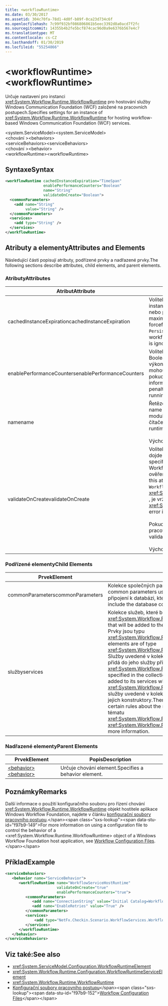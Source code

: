 ```yaml
---
title: <workflowRuntime>
ms.date: 03/30/2017
ms.assetid: 304c70fa-78d1-4d0f-b89f-0ca23d734c6f
ms.openlocfilehash: 7c99f932bf086806861b5eec3392d8a0acd7f2fc
ms.sourcegitcommit: 14355b4b2fe5bcf874cac96d0a9e6376b567e4c7
ms.translationtype: MT
ms.contentlocale: cs-CZ
ms.lasthandoff: 01/30/2019
ms.locfileid: "55254866"
---
```

# <a name="workflowruntime"></a><span data-ttu-id="f97b9-101">\<workflowRuntime></span><span class="sxs-lookup"><span data-stu-id="f97b9-101">\<workflowRuntime></span></span>
<span data-ttu-id="f97b9-102">Určuje nastavení pro instanci <xref:System.Workflow.Runtime.WorkflowRuntime> pro hostování služby Windows Communication Foundation (WCF) založené na pracovních postupech.</span><span class="sxs-lookup"><span data-stu-id="f97b9-102">Specifies settings for an instance of <xref:System.Workflow.Runtime.WorkflowRuntime> for hosting workflow-based Windows Communication Foundation (WCF) services.</span></span>  
  
 <span data-ttu-id="f97b9-103">\<system.ServiceModel></span><span class="sxs-lookup"><span data-stu-id="f97b9-103">\<system.ServiceModel></span></span>  
<span data-ttu-id="f97b9-104">\<chování ></span><span class="sxs-lookup"><span data-stu-id="f97b9-104">\<behaviors></span></span>  
<span data-ttu-id="f97b9-105">\<serviceBehaviors></span><span class="sxs-lookup"><span data-stu-id="f97b9-105">\<serviceBehaviors></span></span>  
<span data-ttu-id="f97b9-106">\<chování ></span><span class="sxs-lookup"><span data-stu-id="f97b9-106">\<behavior></span></span>  
<span data-ttu-id="f97b9-107">\<workflowRuntime></span><span class="sxs-lookup"><span data-stu-id="f97b9-107">\<workflowRuntime></span></span>  
  
## <a name="syntax"></a><span data-ttu-id="f97b9-108">Syntaxe</span><span class="sxs-lookup"><span data-stu-id="f97b9-108">Syntax</span></span>  
  
```xml  
<workflowRuntime cachedInstanceExpiration="TimeSpan"
                 enablePerformanceCounters="Boolean"
                 name="String"
                 validateOnCreate="Boolean">
  <commonParameters>
    <add name="String"
         value="String" />
  </commonParameters>
  <services>
    <add type="String" />
  </services>
</workflowRuntime>
```  
  
## <a name="attributes-and-elements"></a><span data-ttu-id="f97b9-109">Atributy a elementy</span><span class="sxs-lookup"><span data-stu-id="f97b9-109">Attributes and Elements</span></span>  
 <span data-ttu-id="f97b9-110">Následující části popisují atributy, podřízené prvky a nadřazené prvky.</span><span class="sxs-lookup"><span data-stu-id="f97b9-110">The following sections describe attributes, child elements, and parent elements.</span></span>  
  
### <a name="attributes"></a><span data-ttu-id="f97b9-111">Atributy</span><span class="sxs-lookup"><span data-stu-id="f97b9-111">Attributes</span></span>  
  
|<span data-ttu-id="f97b9-112">Atribut</span><span class="sxs-lookup"><span data-stu-id="f97b9-112">Attribute</span></span>|<span data-ttu-id="f97b9-113">Popis</span><span class="sxs-lookup"><span data-stu-id="f97b9-113">Description</span></span>|  
|---------------|-----------------|  
|<span data-ttu-id="f97b9-114">cachedInstanceExpiration</span><span class="sxs-lookup"><span data-stu-id="f97b9-114">cachedInstanceExpiration</span></span>|<span data-ttu-id="f97b9-115">Volitelně <xref:System.TimeSpan> hodnotu, která určuje maximální dobu setrvání instance pracovního postupu v paměti ve stavu nečinnosti, než je nuceným uvolněním nebo přerušením.</span><span class="sxs-lookup"><span data-stu-id="f97b9-115">An optional <xref:System.TimeSpan> value that specifies the maximum duration a workflow instance can stay in-memory in idle state before it is forcefully unloaded or aborted.</span></span> <span data-ttu-id="f97b9-116">Pokud má aktivity typu workflowruntime `PersistenceService` které provádí unloadOnIdle, tento atribut se ignoruje.</span><span class="sxs-lookup"><span data-stu-id="f97b9-116">If the workflowruntime has `PersistenceService` which performs unloadOnIdle, this attribute is ignored.</span></span>|  
|<span data-ttu-id="f97b9-117">enablePerformanceCounters</span><span class="sxs-lookup"><span data-stu-id="f97b9-117">enablePerformanceCounters</span></span>|<span data-ttu-id="f97b9-118">Volitelná logická hodnota, která určuje, zda jsou povoleny čítače výkonu.</span><span class="sxs-lookup"><span data-stu-id="f97b9-118">An optional Boolean value that specifies whether performance counters are enabled.</span></span> <span data-ttu-id="f97b9-119">Čítače výkonu poskytují informace o různých statistiky týkající se pracovní postup, ale mohou způsobit snížení výkonu při spuštění modulu runtime pracovního postupu, a pokud jsou spuštěny instance pracovních postupů.</span><span class="sxs-lookup"><span data-stu-id="f97b9-119">Performance counters provide information on various workflow-related statistics, but they cause a performance penalty when the workflow runtime engine starts, and when workflow instances are running.</span></span> <span data-ttu-id="f97b9-120">Výchozí hodnota je `true`.</span><span class="sxs-lookup"><span data-stu-id="f97b9-120">The default value is `true`.</span></span>|  
|<span data-ttu-id="f97b9-121">name</span><span class="sxs-lookup"><span data-stu-id="f97b9-121">name</span></span>|<span data-ttu-id="f97b9-122">Řetězec obsahující název modulu runtime pracovního postupu.</span><span class="sxs-lookup"><span data-stu-id="f97b9-122">A string containing the name of the workflow runtime engine.</span></span> <span data-ttu-id="f97b9-123">Název se používá ve výstupu k rozlišení tohoto modulu runtime z jiných modulů runtime, který může běžet na systému, například v čítače výkonu.</span><span class="sxs-lookup"><span data-stu-id="f97b9-123">The name is used in output to distinguish this runtime from other runtimes that may be running on the system, for example, in performance counters.</span></span><br /><br /> <span data-ttu-id="f97b9-124">Výchozí hodnota je prázdný řetězec.</span><span class="sxs-lookup"><span data-stu-id="f97b9-124">The default is an empty string.</span></span>|  
|<span data-ttu-id="f97b9-125">validateOnCreate</span><span class="sxs-lookup"><span data-stu-id="f97b9-125">validateOnCreate</span></span>|<span data-ttu-id="f97b9-126">Volitelná logická hodnota, která určuje, zda ověření definice pracovního postupu dojde při otevření WorkflowServiceHost provedeno.</span><span class="sxs-lookup"><span data-stu-id="f97b9-126">An optional Boolean value that specifies whether validation of workflow definition will occur when the WorkflowServiceHost is opened.</span></span>  <span data-ttu-id="f97b9-127">Když tento atribut je nastaven na `true`, provádí se ověření pracovního postupu pokaždé, když `WorkflowServiceHost.Open` je volána.</span><span class="sxs-lookup"><span data-stu-id="f97b9-127">When this attribute is set to `true`, the workflow validation is executed every time `WorkflowServiceHost.Open` is called.</span></span> <span data-ttu-id="f97b9-128">Pokud byly zjištěny chyby ověřování, <xref:System.Workflow.ComponentModel.Compiler.WorkflowValidationFailedException> , je vržena chyba.</span><span class="sxs-lookup"><span data-stu-id="f97b9-128">If validation errors are found, a <xref:System.Workflow.ComponentModel.Compiler.WorkflowValidationFailedException> error is thrown.</span></span><br /><br /> <span data-ttu-id="f97b9-129">Pokud je tato vlastnost nastavena na `false`, stane se žádné ověření definice pracovního postupu.</span><span class="sxs-lookup"><span data-stu-id="f97b9-129">When this property is set to `false`, no Workflow definition validation will happen.</span></span><br /><br /> <span data-ttu-id="f97b9-130">Výchozí hodnota této vlastnosti je `true`.</span><span class="sxs-lookup"><span data-stu-id="f97b9-130">The default value for this property is `true`.</span></span>|  
  
### <a name="child-elements"></a><span data-ttu-id="f97b9-131">Podřízené elementy</span><span class="sxs-lookup"><span data-stu-id="f97b9-131">Child Elements</span></span>  
  
|<span data-ttu-id="f97b9-132">Prvek</span><span class="sxs-lookup"><span data-stu-id="f97b9-132">Element</span></span>|<span data-ttu-id="f97b9-133">Popis</span><span class="sxs-lookup"><span data-stu-id="f97b9-133">Description</span></span>|  
|-------------|-----------------|  
|<span data-ttu-id="f97b9-134">commonParameters</span><span class="sxs-lookup"><span data-stu-id="f97b9-134">commonParameters</span></span>|<span data-ttu-id="f97b9-135">Kolekce společných parametrů, které jsou používané službami.</span><span class="sxs-lookup"><span data-stu-id="f97b9-135">A collection of common parameters used by services.</span></span> <span data-ttu-id="f97b9-136">Tato kolekce bude obvykle obsahují řetězec připojení k databázi, kterou může sdílet trvalé služby.</span><span class="sxs-lookup"><span data-stu-id="f97b9-136">This collection will typically include the database connection string that might be shared by durable services.</span></span>|  
|<span data-ttu-id="f97b9-137">služby</span><span class="sxs-lookup"><span data-stu-id="f97b9-137">services</span></span>|<span data-ttu-id="f97b9-138">Kolekce služeb, které budou přidány do <xref:System.Workflow.Runtime.WorkflowRuntime> modul.</span><span class="sxs-lookup"><span data-stu-id="f97b9-138">A collection of services that will be added to the <xref:System.Workflow.Runtime.WorkflowRuntime> engine.</span></span> <span data-ttu-id="f97b9-139">Prvky jsou typu <xref:System.Workflow.Runtime.Configuration.WorkflowRuntimeServiceElement>.</span><span class="sxs-lookup"><span data-stu-id="f97b9-139">The elements are of type <xref:System.Workflow.Runtime.Configuration.WorkflowRuntimeServiceElement>.</span></span>  <span data-ttu-id="f97b9-140">Služby uvedené v kolekci inicializoval modul runtime pracovního postupu, který se přidá do jeho služby při odpovídající <xref:System.Workflow.Runtime.WorkflowRuntime> volání konstruktoru.</span><span class="sxs-lookup"><span data-stu-id="f97b9-140">The services specified in the collection will be initialized by the workflow runtime engine and added to its services when the appropriate <xref:System.Workflow.Runtime.WorkflowRuntime> constructor is called.</span></span> <span data-ttu-id="f97b9-141">Proto služby uvedené v kolekci musí následovat některá pravidla týkající se podpisy jejich konstruktory.</span><span class="sxs-lookup"><span data-stu-id="f97b9-141">Therefore, the services specified in the collection must follow certain rules about the signatures of their constructors.</span></span> <span data-ttu-id="f97b9-142">Další informace naleznete v tématu <xref:System.Workflow.Runtime.Configuration.WorkflowRuntimeServiceElement>.</span><span class="sxs-lookup"><span data-stu-id="f97b9-142">See <xref:System.Workflow.Runtime.Configuration.WorkflowRuntimeServiceElement> for more information.</span></span>|  
  
### <a name="parent-elements"></a><span data-ttu-id="f97b9-143">Nadřazené elementy</span><span class="sxs-lookup"><span data-stu-id="f97b9-143">Parent Elements</span></span>  
  
|<span data-ttu-id="f97b9-144">Prvek</span><span class="sxs-lookup"><span data-stu-id="f97b9-144">Element</span></span>|<span data-ttu-id="f97b9-145">Popis</span><span class="sxs-lookup"><span data-stu-id="f97b9-145">Description</span></span>|  
|-------------|-----------------|  
|[<span data-ttu-id="f97b9-146">\<behavior></span><span class="sxs-lookup"><span data-stu-id="f97b9-146">\<behavior></span></span>](../../../../../docs/framework/configure-apps/file-schema/wcf/behavior-of-endpointbehaviors.md)|<span data-ttu-id="f97b9-147">Určuje chování element.</span><span class="sxs-lookup"><span data-stu-id="f97b9-147">Specifies a behavior element.</span></span>|  
  
## <a name="remarks"></a><span data-ttu-id="f97b9-148">Poznámky</span><span class="sxs-lookup"><span data-stu-id="f97b9-148">Remarks</span></span>  
 <span data-ttu-id="f97b9-149">Další informace o použití konfiguračního souboru pro řízení chování <xref:System.Workflow.Runtime.WorkflowRuntime> objekt hostitele aplikace Windows Workflow Foundation, najdete v článku [konfigurační soubory pracovního postupu](https://docs.microsoft.com/previous-versions/dotnet/netframework-3.5/ms732240(v=vs.90)).</span><span class="sxs-lookup"><span data-stu-id="f97b9-149">For more information on using a configuration file to control the behavior of a <xref:System.Workflow.Runtime.WorkflowRuntime> object of a Windows Workflow Foundation host application, see [Workflow Configuration Files](https://docs.microsoft.com/previous-versions/dotnet/netframework-3.5/ms732240(v=vs.90)).</span></span>  
  
## <a name="example"></a><span data-ttu-id="f97b9-150">Příklad</span><span class="sxs-lookup"><span data-stu-id="f97b9-150">Example</span></span>  
  
```xml  
<serviceBehaviors>
   <behavior name="ServiceBehavior">
      <workflowRuntime name="WorkflowServiceHostRuntime"
                       validateOnCreate="true"
                       enablePerformanceCounters="true">
         <commonParameters>
            <add name="ConnectionString" value="Initial Catalog=WorkflowStore;Data Source=localhost;Integrated Security=SSPI;" />
            <add name="EnableRetries" value="True" />
         </commonParameters>
         <services>
             <add type="NetFx.Checkin.Scenario.WorkflowServices.WorkflowBasedServices.Common.TestPersistenceService.FilePersistenceService, NetFx.Checkin.Scenario.WorkflowServices.WorkflowBasedServices.Common"/>
         </services>
      </workflowRuntime>
   </behavior>
</serviceBehaviors>
```  
  
## <a name="see-also"></a><span data-ttu-id="f97b9-151">Viz také:</span><span class="sxs-lookup"><span data-stu-id="f97b9-151">See also</span></span>
- <xref:System.ServiceModel.Configuration.WorkflowRuntimeElement>
- <xref:System.Workflow.Runtime.Configuration.WorkflowRuntimeServiceElement>
- <xref:System.Workflow.Runtime.WorkflowRuntime>
- <span data-ttu-id="f97b9-152">[Konfigurační soubory pracovního postupu](https://docs.microsoft.com/previous-versions/dotnet/netframework-3.5/ms732240(v=vs.90))</span><span class="sxs-lookup"><span data-stu-id="f97b9-152">[Workflow Configuration Files](https://docs.microsoft.com/previous-versions/dotnet/netframework-3.5/ms732240(v=vs.90))</span></span>
